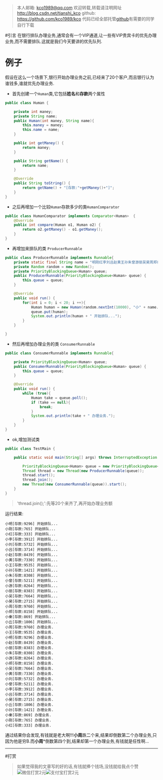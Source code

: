 
>本人邮箱: <kco1989@qq.com>
>欢迎转载,转载请注明网址 <http://blog.csdn.net/tianshi_kco>
>github: <https://github.com/kco1989/kco>
>代码已经全部托管[github](https://github.com/kco1989/kco/blob/master/threadTest)有需要的同学自行下载


#引言
在银行排队办理业务,通常会有一个VIP通道,让一些有VIP贵宾卡的优先办理业务,而不需要排队.这就是我们今天要讲的优先队列.

# 例子
假设在这么一个场景下,银行开始办理业务之前,已经来了20个客户,而且银行认为谁钱多,谁就优先办理业务.

* 首先创建一个`Human`类,它包括**姓名**和**存款**两个属性

```java
public class Human {

    private int maney;
    private String name;
    public Human(int maney, String name){
        this.maney = maney;
        this.name = name;
    }

    public int getManey() {
        return maney;
    }

    public String getName() {
        return name;
    }

    @Override
    public String toString() {
        return getName() + "[存款:"+getManey()+"]";
    }
}
```

* 之后再增加一个比较`Human`存款多少的类`HumanComparator`

```java
public class HumanComparator implements Comparator<Human>  {
    @Override
    public int compare(Human o1, Human o2) {
        return o2.getManey() - o1.getManey();
    }
}
```

* 再增加来排队的类 `ProducerRunnable`

```java
public class ProducerRunnable implements Runnable{
    private static final String name = "明刚红李刘吕赵黄王孙朱曾游丽吴昊周郑秦丘";
    private Random random = new Random();
    private PriorityBlockingQueue<Human> queue;
    public ProducerRunnable(PriorityBlockingQueue<Human> queue) {
        this.queue = queue;
    }

    @Override
    public void run() {
        for(int i = 0; i < 20; i ++){
            Human human = new Human(random.nextInt(10000), "小" + name.charAt(i));
            queue.put(human);
            System.out.println(human + " 开始排队...");
        }
    }

}

```
* 然后再增加办理业务的类 `ConsumerRunnable`

```java
public class ConsumerRunnable implements Runnable{

    private PriorityBlockingQueue<Human> queue;
    public ConsumerRunnable(PriorityBlockingQueue<Human> queue) {
        this.queue = queue;
    }

    @Override
    public void run() {
        while (true){
            Human take = queue.poll();
            if (take == null){
                break;
            }
            System.out.println(take + " 办理业务.");
        }
    }
}
```
* ok,增加测试类

```java
public class TestMain {

    public static void main(String[] args) throws InterruptedException {

        PriorityBlockingQueue<Human> queue = new PriorityBlockingQueue<>(200, new HumanComparator());
        Thread thread = new Thread(new ProducerRunnable(queue));
        thread.start();
        thread.join();
        new Thread(new ConsumerRunnable(queue)).start();
    }
}
```

> 'thread.join();':先等20个来齐了,再开始办理业务额

运行结果:

```
小明[存款:9296] 开始排队...
小刚[存款:765] 开始排队...
小红[存款:333] 开始排队...
小李[存款:3912] 开始排队...
小刘[存款:5732] 开始排队...
小吕[存款:3714] 开始排队...
小赵[存款:8439] 开始排队...
小黄[存款:7330] 开始排队...
小王[存款:9535] 开始排队...
小孙[存款:1421] 开始排队...
小朱[存款:8308] 开始排队...
小曾[存款:5211] 开始排队...
小游[存款:8264] 开始排队...
小丽[存款:8383] 开始排队...
小吴[存款:7664] 开始排队...
小昊[存款:2715] 开始排队...
小周[存款:9760] 开始排队...
小郑[存款:8158] 开始排队...
小秦[存款:869] 开始排队...
小丘[存款:1806] 开始排队...
小周[存款:9760] 办理业务.
小王[存款:9535] 办理业务.
小明[存款:9296] 办理业务.
小赵[存款:8439] 办理业务.
小丽[存款:8383] 办理业务.
小朱[存款:8308] 办理业务.
小游[存款:8264] 办理业务.
小郑[存款:8158] 办理业务.
小吴[存款:7664] 办理业务.
小黄[存款:7330] 办理业务.
小刘[存款:5732] 办理业务.
小曾[存款:5211] 办理业务.
小李[存款:3912] 办理业务.
小吕[存款:3714] 办理业务.
小昊[存款:2715] 办理业务.
小丘[存款:1806] 办理业务.
小孙[存款:1421] 办理业务.
小秦[存款:869] 办理业务.
小刚[存款:765] 办理业务.
小红[存款:333] 办理业务.
```

通过结果你会发现,有钱就是老大啊!!!**小周**跌二个来,结果却倒数第二个办理业务,只因为他是穷B.而**小周***倒数第四个到,结果却第一个办理业务,有钱就是任性啊...


---
#打赏
>如果觉得我的文章写的好的话,有钱就捧个钱场,没钱就给我点个赞
>![微信打赏2元](http://img.blog.csdn.net/20161028223820526)![支付宝打赏2元](http://img.blog.csdn.net/20161028223845557)